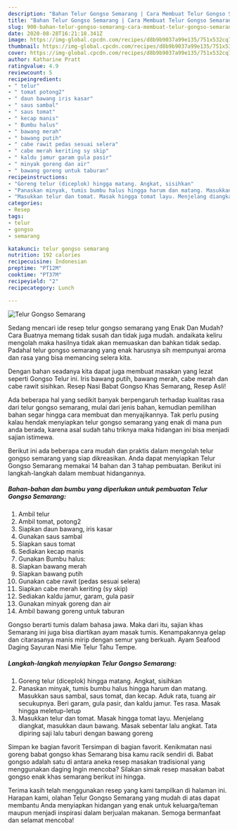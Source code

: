 ```yaml
---
description: "Bahan Telur Gongso Semarang | Cara Membuat Telur Gongso Semarang Yang Mudah Dan Praktis"
title: "Bahan Telur Gongso Semarang | Cara Membuat Telur Gongso Semarang Yang Mudah Dan Praktis"
slug: 900-bahan-telur-gongso-semarang-cara-membuat-telur-gongso-semarang-yang-mudah-dan-praktis
date: 2020-08-28T16:21:18.341Z
image: https://img-global.cpcdn.com/recipes/d8b9b9037a99e135/751x532cq70/telur-gongso-semarang-foto-resep-utama.jpg
thumbnail: https://img-global.cpcdn.com/recipes/d8b9b9037a99e135/751x532cq70/telur-gongso-semarang-foto-resep-utama.jpg
cover: https://img-global.cpcdn.com/recipes/d8b9b9037a99e135/751x532cq70/telur-gongso-semarang-foto-resep-utama.jpg
author: Katharine Pratt
ratingvalue: 4.9
reviewcount: 5
recipeingredient:
- " telur"
- " tomat potong2"
- " daun bawang iris kasar"
- " saus sambal"
- " saus tomat"
- " kecap manis"
- " Bumbu halus"
- " bawang merah"
- " bawang putih"
- " cabe rawit pedas sesuai selera"
- " cabe merah keriting sy skip"
- " kaldu jamur garam gula pasir"
- " minyak goreng dan air"
- " bawang goreng untuk taburan"
recipeinstructions:
- "Goreng telur (diceplok) hingga matang. Angkat, sisihkan"
- "Panaskan minyak, tumis bumbu halus hingga harum dan matang. Masukkan saus sambal, saus tomat, dan kecap. Aduk rata, tuang air secukupnya. Beri garam, gula pasir, dan kaldu jamur. Tes rasa. Masak hingga meletup-letup"
- "Masukkan telur dan tomat. Masak hingga tomat layu. Menjelang diangkat, masukkan daun bawang. Masak sebentar lalu angkat. Tata dipiring saji lalu taburi dengan bawang goreng"
categories:
- Resep
tags:
- telur
- gongso
- semarang

katakunci: telur gongso semarang 
nutrition: 192 calories
recipecuisine: Indonesian
preptime: "PT12M"
cooktime: "PT37M"
recipeyield: "2"
recipecategory: Lunch

---
```



![Telur Gongso Semarang](https://img-global.cpcdn.com/recipes/d8b9b9037a99e135/751x532cq70/telur-gongso-semarang-foto-resep-utama.jpg)

Sedang mencari ide resep telur gongso semarang yang Enak Dan Mudah? Cara Buatnya memang tidak susah dan tidak juga mudah. andaikata keliru mengolah maka hasilnya tidak akan memuaskan dan bahkan tidak sedap. Padahal telur gongso semarang yang enak harusnya sih mempunyai aroma dan rasa yang bisa memancing selera kita.

Dengan bahan seadanya kita dapat juga membuat masakan yang lezat seperti Gongso Telur ini. Iris bawang putih, bawang merah, cabe merah dan cabe rawit sisihkan. Resep Nasi Babat Gongso Khas Semarang, Resep Asli!

Ada beberapa hal yang sedikit banyak berpengaruh terhadap kualitas rasa dari telur gongso semarang, mulai dari jenis bahan, kemudian pemilihan bahan segar hingga cara membuat dan menyajikannya. Tak perlu pusing kalau hendak menyiapkan telur gongso semarang yang enak di mana pun anda berada, karena asal sudah tahu triknya maka hidangan ini bisa menjadi sajian istimewa.


Berikut ini ada beberapa cara mudah dan praktis dalam mengolah telur gongso semarang yang siap dikreasikan. Anda dapat menyiapkan Telur Gongso Semarang memakai 14 bahan dan 3 tahap pembuatan. Berikut ini langkah-langkah dalam membuat hidangannya.

<!--inarticleads1-->

##### Bahan-bahan dan bumbu yang diperlukan untuk pembuatan Telur Gongso Semarang:

1. Ambil  telur
1. Ambil  tomat, potong2
1. Siapkan  daun bawang, iris kasar
1. Gunakan  saus sambal
1. Siapkan  saus tomat
1. Sediakan  kecap manis
1. Gunakan  Bumbu halus:
1. Siapkan  bawang merah
1. Siapkan  bawang putih
1. Gunakan  cabe rawit (pedas sesuai selera)
1. Siapkan  cabe merah keriting (sy skip)
1. Sediakan  kaldu jamur, garam, gula pasir
1. Gunakan  minyak goreng dan air
1. Ambil  bawang goreng untuk taburan


Gongso berarti tumis dalam bahasa jawa. Maka dari itu, sajian khas Semarang ini juga bisa diartikan ayam masak tumis. Kenampakannya gelap dan citarasanya manis mirip dengan semur yang berkuah. Ayam Seafood Daging Sayuran Nasi Mie Telur Tahu Tempe. 

<!--inarticleads2-->

##### Langkah-langkah menyiapkan Telur Gongso Semarang:

1. Goreng telur (diceplok) hingga matang. Angkat, sisihkan
1. Panaskan minyak, tumis bumbu halus hingga harum dan matang. Masukkan saus sambal, saus tomat, dan kecap. Aduk rata, tuang air secukupnya. Beri garam, gula pasir, dan kaldu jamur. Tes rasa. Masak hingga meletup-letup
1. Masukkan telur dan tomat. Masak hingga tomat layu. Menjelang diangkat, masukkan daun bawang. Masak sebentar lalu angkat. Tata dipiring saji lalu taburi dengan bawang goreng


Simpan ke bagian favorit Tersimpan di bagian favorit. Kenikmatan nasi goreng babat gongso khas Semarang bisa kamu racik sendiri di. Babat gongso adalah satu di antara aneka resep masakan tradisional yang menggunakan daging Ingin mencoba? Silakan simak resep masakan babat gongso enak khas semarang berikut ini hingga. 

Terima kasih telah menggunakan resep yang kami tampilkan di halaman ini. Harapan kami, olahan Telur Gongso Semarang yang mudah di atas dapat membantu Anda menyiapkan hidangan yang enak untuk keluarga/teman maupun menjadi inspirasi dalam berjualan makanan. Semoga bermanfaat dan selamat mencoba!
